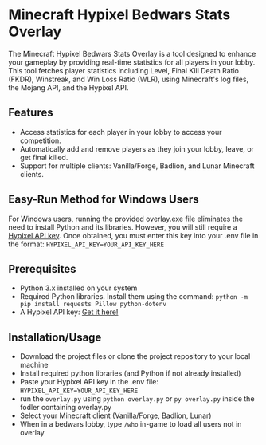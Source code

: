 # Minecraft Hypixel Bedwars Stats Overlay

The Minecraft Hypixel Bedwars Stats Overlay is a tool designed to enhance your gameplay by providing real-time statistics for all players in your lobby. This tool fetches player statistics including Level, Final Kill Death Ratio (FKDR), Winstreak, and Win Loss Ratio (WLR), using Minecraft's log files, the Mojang API, and the Hypixel API.

## Features
* Access statistics for each player in your lobby to access your competition.
* Automatically add and remove players as they join your lobby, leave, or get final killed.
* Support for multiple clients: Vanilla/Forge, Badlion, and Lunar Minecraft clients.

## Easy-Run Method for Windows Users
For Windows users, running the provided overlay.exe file eliminates the need to install Python and its libraries. However, you will still require a [Hypixel API key](https://developer.hypixel.net/). Once obtained, you must enter this key into your .env file in the format: `HYPIXEL_API_KEY=YOUR_API_KEY_HERE`


## Prerequisites
*  Python 3.x installed on your system
* Required Python libraries. Install them using the command: `python -m pip install requests Pillow python-dotenv`
* A Hypixel API key: [Get it here!](https://developer.hypixel.net/)

## Installation/Usage
* Download the project files or clone the project repository to your local machine 
* Install required python libraries (and Python if not already installed)
* Paste your Hypixel API key in the .env file: `HYPIXEL_API_KEY=YOUR_API_KEY_HERE`
* run the `overlay.py` using `python overlay.py` or `py overlay.py` inside the fodler containing overlay.py
* Select your Minecraft client (Vanilla/Forge, Badlion, Lunar)
* When in a bedwars lobby, type `/who` in-game to load all users not in overlay


